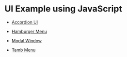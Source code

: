 # UI Example using JavaScript

- [Accordion UI](https://is0383kk.github.io/UI-Example-JavaScript/AccordionUI/)

- [Hamburger Menu](https://is0383kk.github.io/UI-Example-JavaScript/HamburgerMenu/)

- [Modal Window](https://is0383kk.github.io/UI-Example-JavaScript/ModalWindow/)

- [Tamb Menu](https://is0383kk.github.io/UI-Example-JavaScript/TabMenu/)

